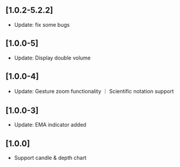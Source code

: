## [1.0.2-5.2.2]

* Update: fix some bugs

## [1.0.0-5] 

* Update: Display double volume


## [1.0.0-4] 

* Update: Gesture zoom functionality ｜ Scientific notation support

## [1.0.0-3] 

* Update: EMA indicator added

## [1.0.0]

* Support candle & depth chart
